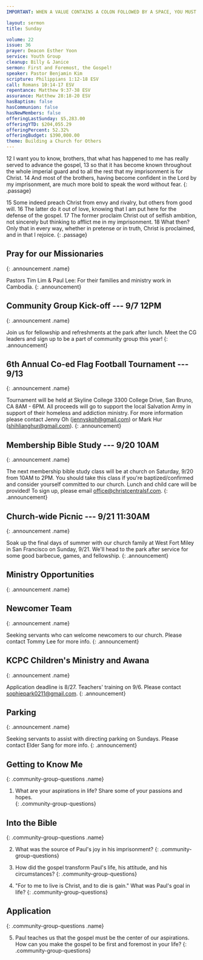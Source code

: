```yaml
---
IMPORTANT: WHEN A VALUE CONTAINS A COLON FOLLOWED BY A SPACE, YOU MUST USE &#58;

layout: sermon
title: Sunday

volume: 22
issue: 36
prayer: Deacon Esther Yoon
service: Youth Group
cleanup: Billy & Janice
sermon: First and Foremost, the Gospel!
speaker: Pastor Benjamin Kim
scripture: Philippians 1:12-18 ESV
call: Romans 10:14-17 ESV
repentance: Matthew 9:37-38 ESV
assurance: Matthew 28:18-20 ESV
hasBaptism: false
hasCommunion: false
hasNewMembers: false
offeringLastSunday: $5,283.00
offeringYTD: $204,055.29
offeringPercent: 52.32%
offeringBudget: $390,000.00
theme: Building a Church for Others
---
```


12 I want you to know, brothers, that what has happened to me has really served to advance the gospel, 13 so that it has become known throughout the whole imperial guard and to all the rest that my imprisonment is for Christ. 14 And most of the brothers, having become confident in the Lord by my imprisonment, are much more bold to speak the word without fear.
{: .passage}

15 Some indeed preach Christ from envy and rivalry, but others from good will. 16 The latter do it out of love, knowing that I am put here for the defense of the gospel. 17 The former proclaim Christ out of selfish ambition, not sincerely but thinking to afflict me in my imprisonment. 18 What then? Only that in every way, whether in pretense or in truth, Christ is proclaimed, and in that I rejoice.
{: .passage}



## Pray for our Missionaries
{: .announcement .name}

Pastors Tim Lim & Paul Lee: For their families and ministry work in Cambodia.
{: .announcement}

## Community Group Kick-off --- 9/7 12PM
{: .announcement .name}

Join us for fellowship and refreshments at the park after lunch. Meet the CG leaders and sign up to be a part of community group this year!
{: .announcement}

## 6th Annual Co-ed Flag Football Tournament --- 9/13
{: .announcement .name}

Tournament will be held at Skyline College 3300 College Drive, San Bruno, CA 8AM - 6PM. All proceeds will go to support the local Salvation Army in support of their homeless and addiction ministry. For more information please contact Jenny Oh (jennyskoh@gmail.com) or Mark Hur (shihlianghur@gmail.com).
{: .announcement}

## Membership Bible Study --- 9/20 10AM
{: .announcement .name}

The next membership bible study class will be at church on Saturday, 9/20 from 10AM to 2PM. You should take this class if you're baptized/confirmed and consider yourself committed to our church. Lunch and child care will be provided! To sign up, please email office@christcentralsf.com.
{: .announcement}

## Church-wide Picnic --- 9/21 11:30AM
{: .announcement .name}

Soak up the final days of summer with our church family at West Fort Miley in San Francisco on Sunday, 9/21. We'll head to the park after service for some good barbecue, games, and fellowship. 
{: .announcement}

## Ministry Opportunities
{: .announcement .name}

## Newcomer Team
{: .announcement .name}

Seeking servants who can welcome newcomers to our church. Please contact Tommy Lee for more info.
{: .announcement}

## KCPC Children's Ministry and Awana
{: .announcement .name}

Application deadline is 8/27. Teachers' training on 9/6. Please contact sophiepark0211@gmail.com.
{: .announcement}

## Parking
{: .announcement .name}

Seeking servants to assist with directing parking on Sundays. Please contact Elder Sang for more info.
{: .announcement}


## Getting to Know Me
{: .community-group-questions .name}

1) What are your aspirations in life? Share some of your passions and hopes.  
{: .community-group-questions}

## Into the Bible
{: .community-group-questions .name}

2) What was the source of Paul's joy in his imprisonment? 
{: .community-group-questions}

3) How did the gospel transform Paul's life, his attitude, and his circumstances? 
{: .community-group-questions}

4)  "For to me to live is Christ, and to die is gain." What was Paul's goal in life?
{: .community-group-questions}

## Application
{: .community-group-questions .name}

5) Paul teaches us that the gospel must be the center of our aspirations. How can you make the gospel to be first and foremost in your life? 
{: .community-group-questions}




